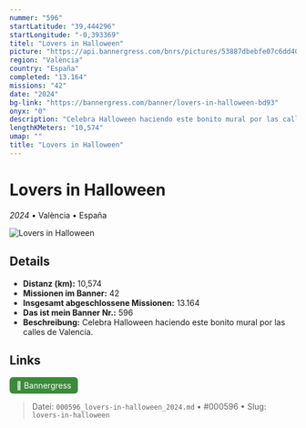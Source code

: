 ```yaml
---
nummer: "596"
startLatitude: "39,444296"
startLongitude: "-0,393369"
titel: "Lovers in Halloween"
picture: "https://api.bannergress.com/bnrs/pictures/53887dbebfe07c6dd4073575ca5cc182"
region: "València"
country: "España"
completed: "13.164"
missions: "42"
date: "2024"
bg-link: "https://bannergress.com/banner/lovers-in-halloween-bd93"
onyx: "0"
description: "Celebra Halloween haciendo este bonito mural por las calles de Valencia."
lengthKMeters: "10,574"
umap: ""
title: "Lovers in Halloween"
---
```

# Lovers in Halloween

*2024* • València • España

![Lovers in Halloween](https://api.bannergress.com/bnrs/pictures/53887dbebfe07c6dd4073575ca5cc182)

## Details
- **Distanz (km):** 10,574
- **Missionen im Banner:** 42
- **Insgesamt abgeschlossene Missionen:** 13.164
- **Das ist mein Banner Nr.:** 596
- **Beschreibung:** Celebra Halloween haciendo este bonito mural por las calles de Valencia.


## Links
<div style="margin-top: 0.5em;">
<a href="https://bannergress.com/banner/lovers-in-halloween-bd93" target="_blank" style="display:inline-block;margin-right:8px;padding:6px 12px;background-color:#3c8b3c;color:white;text-decoration:none;border-radius:6px;">🔗 Bannergress</a>

</div>


> Datei: `000596_lovers-in-halloween_2024.md` • #000596 • Slug: `lovers-in-halloween`

